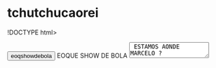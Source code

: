 # tchutchucaorei
!DOCTYPE html>
<html lang="pt-br">
<head>
    <meta charset="UTF-8">
    <meta name="viewport" content="width= , initial-scale=1.0">
    <title>eoqshowdebola</title>
</head>
<body>
 <button aria-label="eoqueshowdebola" aria-pressed="true"> eoqshowdebola</button>
 <labol>EOQUE SHOW DE BOLA</labol>
 <textarea aria-label="estamos aonde marcelo ? santa rosa" aria-required=true> ESTAMOS AONDE MARCELO ? 
    SANTA ROSA</textarea>   
</body>
</html>
